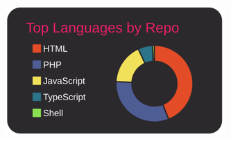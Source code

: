 [![](https://raw.githubusercontent.com/trandau2k2/trandau2k2/master/profile-summary-card-output/monokai/1-repos-per-language.svg)](https://github.com/vn7n24fzkq/github-profile-summary-cards)
